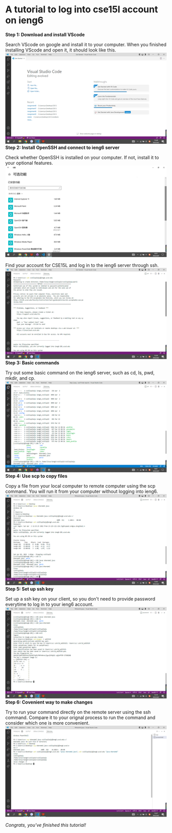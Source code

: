 # A tutorial to log into cse15l account on ieng6
**Step 1: Download and install VScode**

Search VScode on google and install it to your computer. When you finished installing VScode and open it, it should look like this.
![Image](step1.png)
**Step 2: Install OpenSSH and connect to ieng6 server**

Check whether OpenSSH is installed on your computer. If not, install it to your optional features. 
![Image](openssh.png)

Find your account for CSE15L and log in to the ieng6 server through ssh.
![Image](step2.png)
**Step 3: Basic commands**

Try out some basic command on the ieng6 server, such as cd, ls, pwd, mkdir, and cp.
![Image](step3.png)
**Step 4: Use scp to copy files**

Copy a file from your local computer to remote computer using the scp command. You will run it from your computer without logging into ieng6.
![Image](step4.png)
**Step 5: Set up ssh key**

Set up a ssh key on your client, so you don't need to provide password everytime to log in to your ieng6 account.
![Image](step5.png)
**Step 6: Covenient way to make changes**

Try to run your command directly on the remote server using the ssh command. Compare it to your orignal process to run the command and consider which one is more convenient.
![Image](step6.png)

*Congrats, you've finished this tutorial!*
